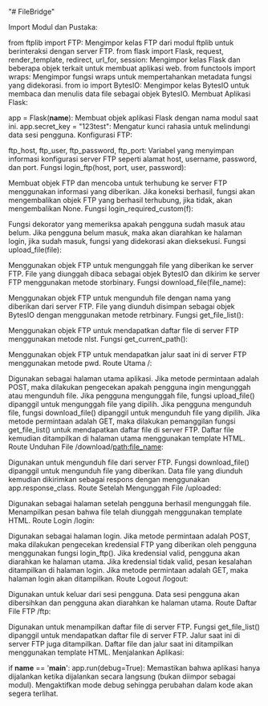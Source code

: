 "# FileBridge" 

Import Modul dan Pustaka:

from ftplib import FTP: Mengimpor kelas FTP dari modul ftplib untuk berinteraksi dengan server FTP.
from flask import Flask, request, render_template, redirect, url_for, session: Mengimpor kelas Flask dan beberapa objek terkait untuk membuat aplikasi web.
from functools import wraps: Mengimpor fungsi wraps untuk mempertahankan metadata fungsi yang didekorasi.
from io import BytesIO: Mengimpor kelas BytesIO untuk membaca dan menulis data file sebagai objek BytesIO.
Membuat Aplikasi Flask:

app = Flask(__name__): Membuat objek aplikasi Flask dengan nama modul saat ini.
app.secret_key = "123test": Mengatur kunci rahasia untuk melindungi data sesi pengguna.
Konfigurasi FTP:

ftp_host, ftp_user, ftp_password, ftp_port: Variabel yang menyimpan informasi konfigurasi server FTP seperti alamat host, username, password, dan port.
Fungsi login_ftp(host, port, user, password):

Membuat objek FTP dan mencoba untuk terhubung ke server FTP menggunakan informasi yang diberikan.
Jika koneksi berhasil, fungsi akan mengembalikan objek FTP yang berhasil terhubung, jika tidak, akan mengembalikan None.
Fungsi login_required_custom(f):

Fungsi dekorator yang memeriksa apakah pengguna sudah masuk atau belum.
Jika pengguna belum masuk, maka akan diarahkan ke halaman login, jika sudah masuk, fungsi yang didekorasi akan dieksekusi.
Fungsi upload_file(file):

Menggunakan objek FTP untuk mengunggah file yang diberikan ke server FTP.
File yang diunggah dibaca sebagai objek BytesIO dan dikirim ke server FTP menggunakan metode storbinary.
Fungsi download_file(file_name):

Menggunakan objek FTP untuk mengunduh file dengan nama yang diberikan dari server FTP.
File yang diunduh disimpan sebagai objek BytesIO dengan menggunakan metode retrbinary.
Fungsi get_file_list():

Menggunakan objek FTP untuk mendapatkan daftar file di server FTP menggunakan metode nlst.
Fungsi get_current_path():

Menggunakan objek FTP untuk mendapatkan jalur saat ini di server FTP menggunakan metode pwd.
Route Utama /:

Digunakan sebagai halaman utama aplikasi.
Jika metode permintaan adalah POST, maka dilakukan pengecekan apakah pengguna ingin mengunggah atau mengunduh file.
Jika pengguna mengunggah file, fungsi upload_file() dipanggil untuk mengunggah file yang dipilih.
Jika pengguna mengunduh file, fungsi download_file() dipanggil untuk mengunduh file yang dipilih.
Jika metode permintaan adalah GET, maka dilakukan pemanggilan fungsi get_file_list() untuk mendapatkan daftar file di server FTP.
Daftar file kemudian ditampilkan di halaman utama menggunakan template HTML.
Route Unduhan File /download/<path:file_name>:

Digunakan untuk mengunduh file dari server FTP.
Fungsi download_file() dipanggil untuk mengunduh file yang diberikan.
Data file yang diunduh kemudian dikirimkan sebagai respons dengan menggunakan app.response_class.
Route Setelah Mengunggah File /uploaded:

Digunakan sebagai halaman setelah pengguna berhasil mengunggah file.
Menampilkan pesan bahwa file telah diunggah menggunakan template HTML.
Route Login /login:

Digunakan sebagai halaman login.
Jika metode permintaan adalah POST, maka dilakukan pengecekan kredensial FTP yang diberikan oleh pengguna menggunakan fungsi login_ftp().
Jika kredensial valid, pengguna akan diarahkan ke halaman utama.
Jika kredensial tidak valid, pesan kesalahan ditampilkan di halaman login.
Jika metode permintaan adalah GET, maka halaman login akan ditampilkan.
Route Logout /logout:

Digunakan untuk keluar dari sesi pengguna.
Data sesi pengguna akan dibersihkan dan pengguna akan diarahkan ke halaman utama.
Route Daftar File FTP /ftp:

Digunakan untuk menampilkan daftar file di server FTP.
Fungsi get_file_list() dipanggil untuk mendapatkan daftar file di server FTP.
Jalur saat ini di server FTP juga ditampilkan.
Daftar file dan jalur saat ini ditampilkan menggunakan template HTML.
Menjalankan Aplikasi:

if __name__ == '__main__': app.run(debug=True): Memastikan bahwa aplikasi hanya dijalankan ketika dijalankan secara langsung (bukan diimpor sebagai modul).
Mengaktifkan mode debug sehingga perubahan dalam kode akan segera terlihat.